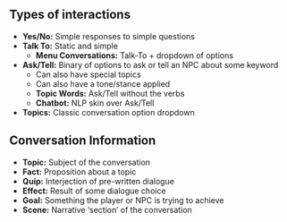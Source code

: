## Types of interactions

- **Yes/No:** Simple responses to simple questions
- **Talk To:** Static and simple
  - **Menu Conversations:** Talk-To + dropdown of options
- **Ask/Tell:** Binary of options to ask or tell an NPC about some keyword
  - Can also have special topics
  - Can also have a tone/stance applied
  - **Topic Words:** Ask/Tell without the verbs
  - **Chatbot:** NLP skin over Ask/Tell
- **Topics:** Classic conversation option dropdown



## Conversation Information

- **Topic:** Subject of the conversation
- **Fact:** Proposition about a topic
- **Quip:** Interjection of pre-written dialogue
- **Effect:** Result of some dialogue choice
- **Goal:** Something the player or NPC is trying to achieve
- **Scene:** Narrative ‘section’ of the conversation
